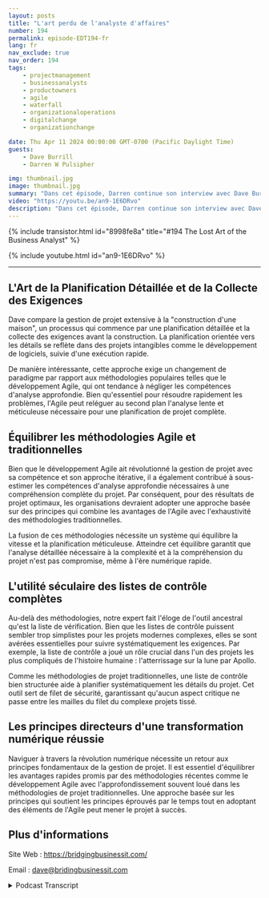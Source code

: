 ```yaml
---
layout: posts
title: "L'art perdu de l'analyste d'affaires"
number: 194
permalink: episode-EDT194-fr
lang: fr
nav_exclude: true
nav_order: 194
tags:
    - projectmanagement
    - businessanalysts
    - productowners
    - agile
    - waterfall
    - organizationaloperations
    - digitalchange
    - organizationchange

date: Thu Apr 11 2024 00:00:00 GMT-0700 (Pacific Daylight Time)
guests:
    - Dave Burrill
    - Darren W Pulsipher

img: thumbnail.jpg
image: thumbnail.jpg
summary: "Dans cet épisode, Darren continue son interview avec Dave Burrill, et la conversation se tourne vers l'art et les compétences perdus des analystes d'affaires et des propriétaires de produits."
video: "https://youtu.be/an9-1E6DRvo"
description: "Dans cet épisode, Darren continue son interview avec Dave Burrill, et la conversation se tourne vers l'art et les compétences perdus des analystes d'affaires et des propriétaires de produits."
---
```


<div>
{% include transistor.html id="8998fe8a" title="#194 The Lost Art of the Business Analyst" %}

{% include youtube.html id="an9-1E6DRvo" %}
</div>

---

## L'Art de la Planification Détaillée et de la Collecte des Exigences

Dave compare la gestion de projet extensive à la "construction d'une maison", un processus qui commence par une planification détaillée et la collecte des exigences avant la construction. La planification orientée vers les détails se reflète dans des projets intangibles comme le développement de logiciels, suivie d'une exécution rapide.

De manière intéressante, cette approche exige un changement de paradigme par rapport aux méthodologies populaires telles que le développement Agile, qui ont tendance à négliger les compétences d'analyse approfondie. Bien qu'essentiel pour résoudre rapidement les problèmes, l'Agile peut reléguer au second plan l'analyse lente et méticuleuse nécessaire pour une planification de projet complète.

## Équilibrer les méthodologies Agile et traditionnelles

Bien que le développement Agile ait révolutionné la gestion de projet avec sa compétence et son approche itérative, il a également contribué à sous-estimer les compétences d'analyse approfondie nécessaires à une compréhension complète du projet. Par conséquent, pour des résultats de projet optimaux, les organisations devraient adopter une approche basée sur des principes qui combine les avantages de l'Agile avec l'exhaustivité des méthodologies traditionnelles.

La fusion de ces méthodologies nécessite un système qui équilibre la vitesse et la planification méticuleuse. Atteindre cet équilibre garantit que l'analyse détaillée nécessaire à la complexité et à la compréhension du projet n'est pas compromise, même à l'ère numérique rapide.

## L'utilité séculaire des listes de contrôle complètes

Au-delà des méthodologies, notre expert fait l'éloge de l'outil ancestral qu'est la liste de vérification. Bien que les listes de contrôle puissent sembler trop simplistes pour les projets modernes complexes, elles se sont avérées essentielles pour suivre systématiquement les exigences. Par exemple, la liste de contrôle a joué un rôle crucial dans l'un des projets les plus compliqués de l'histoire humaine : l'atterrissage sur la lune par Apollo.

Comme les méthodologies de projet traditionnelles, une liste de contrôle bien structurée aide à planifier systématiquement les détails du projet. Cet outil sert de filet de sécurité, garantissant qu'aucun aspect critique ne passe entre les mailles du filet du complexe projets tissé.

## Les principes directeurs d'une transformation numérique réussie

Naviguer à travers la révolution numérique nécessite un retour aux principes fondamentaux de la gestion de projet. Il est essentiel d'équilibrer les avantages rapides promis par des méthodologies récentes comme le développement Agile avec l'approfondissement souvent loué dans les méthodologies de projet traditionnelles. Une approche basée sur les principes qui soutient les principes éprouvés par le temps tout en adoptant des éléments de l'Agile peut mener le projet à succès.

## Plus d'informations

Site Web : https://bridgingbusinessit.com/

Email : dave@bridingbusinessit.com



<details>
<summary> Podcast Transcript </summary>

<p></p>

</details>
